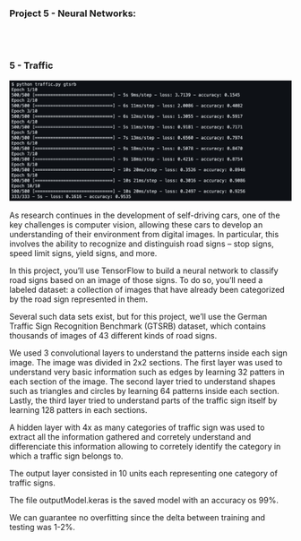 ### Project 5 - Neural Networks:

<br></br>

### 5 - Traffic

![alt text](image.png)

As research continues in the development of self-driving cars, one of the key challenges is computer vision, allowing these cars to develop an understanding of their environment from digital images. In particular, this involves the ability to recognize and distinguish road signs – stop signs, speed limit signs, yield signs, and more.

In this project, you’ll use TensorFlow to build a neural network to classify road signs based on an image of those signs. To do so, you’ll need a labeled dataset: a collection of images that have already been categorized by the road sign represented in them.

Several such data sets exist, but for this project, we’ll use the German Traffic Sign Recognition Benchmark (GTSRB) dataset, which contains thousands of images of 43 different kinds of road signs.

We used 3 convolutional layers to understand the patterns inside each sign image. The image was divided in 2x2 sections. The first layer was used to understand very basic information such as edges by learning 32 patters in each section of the image. The second layer tried to understand shapes such as triangles and circles by learning 64 patterns inside each section. Lastly, the third layer tried to understand parts of the traffic sign itself by learning 128 patters in each sections.

A hidden layer with 4x as many categories of traffic sign was used to extract all the information gathered and corretely understand and differenciate this information allowing to corretely identify the category in which a traffic sign belongs to.

The output layer consisted in 10 units each representing one category of traffic signs.

The file outputModel.keras is the saved model with an accuracy os 99%. 

We can guarantee no overfitting since the delta between training and testing was 1-2%. 